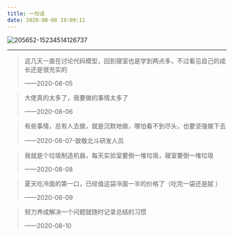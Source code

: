 ```yaml
---
title: 一句话
date: 2020-08-08 19:09:11
---
```


![205652-15234514126737](https://i.loli.net/2020/08/08/yrB2Iihda53kwFY.jpg)



------



> 这几天一直在讨论代码模型，回到寝室也是学到两点多，不过看见自己的成长还是很充实的
>
> ——2020-08-05



> 大佬真的太多了，我要做的事情太多了
>
> ——2020-08-06



> 有些事情，总有人去做，就是沉默地做，哪怕看不到尽头，也要坚强做下去 
>
> ——2020-08-07-致敬北斗研发人员



> 我就是个垃圾制造机器，每天实验室要倒一堆垃圾，寝室要倒一堆垃圾
>
> ——2020-08-08



> 夏天吃冷面的第一口，已经值这袋冷面一半的价格了（吃完一袋还是腻 ）
>
> ——2020-08-09



> 努力养成解决一个问题就随时记录总结的习惯
>
> ——2020-08-10




